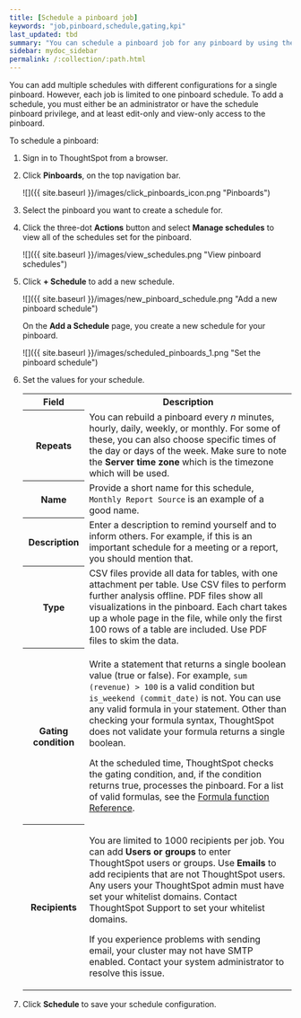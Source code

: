 ```yaml
---
title: [Schedule a pinboard job]
keywords: "job,pinboard,schedule,gating,kpi"
last_updated: tbd
summary: "You can schedule a pinboard job for any pinboard by using the Add a schedule prompt page."
sidebar: mydoc_sidebar
permalink: /:collection/:path.html
---
```

You can add multiple schedules with different configurations for a single
pinboard. However, each job is limited to one pinboard schedule. To add
a schedule, you must either be an administrator or have the schedule pinboard privilege, and
at least edit-only and view-only access to the pinboard.

To schedule a pinboard:

1. Sign in to ThoughtSpot from a browser.
2. Click **Pinboards**, on the top navigation bar.

     ![]({{ site.baseurl }}/images/click_pinboards_icon.png "Pinboards")

3. Select the pinboard you want to create a schedule for.
4. Click the three-dot **Actions** button and select **Manage schedules** to view all of the schedules set for the pinboard.

     ![]({{ site.baseurl }}/images/view_schedules.png "View pinboard schedules")

5. Click **+ Schedule** to add a new schedule.

    ![]({{ site.baseurl }}/images/new_pinboard_schedule.png "Add a new pinboard schedule")

     On the **Add a Schedule** page, you create a new schedule for your pinboard.

    ![]({{ site.baseurl }}/images/scheduled_pinboards_1.png "Set the pinboard schedule")

6. Set the values for your schedule.

    <table>
     <tr>
       <th>Field</th>
       <th>Description</th>
     </tr>
     <tr>
       <th>Repeats</th>
       <td>You can rebuild a pinboard every <i>n</i> minutes, hourly, daily, weekly, or monthly. For some of these, you can also choose specific times of the day or days of the week. Make sure to note the <strong>Server time zone</strong> which is the timezone which will be used.</td>
     </tr>
     <tr>
       <th>Name</th>
       <td>Provide a short name for this schedule, <code>Monthly Report Source</code> is an example of a good name.</td>
     </tr>
     <tr>
       <th>Description</th>
       <td>Enter a description to remind yourself and to inform others. For example, if this is an important schedule for a meeting or a report, you should mention that.</td>
     </tr>
     <tr>
       <th>Type</th>
       <td>CSV files provide all data for tables, with one attachment per table. Use CSV files to perform further analysis offline. PDF files show all visualizations in the pinboard. Each chart takes up a whole page in the file, while only the first 100 rows of a table are included. Use PDF files to skim the data.</td>
     </tr>
     <tr>
     <th>Gating condition</th>
     <td><p>Write a statement that returns a single boolean value (true or false). For example, <code>sum (revenue) > 100</code> is a valid condition but <code>is_weekend (commit_date)</code> is not. You can use any valid formula in your statement. Other than checking your formula syntax, ThoughtSpot does not validate your formula returns a single boolean.</p>
     <p>At the scheduled time, ThoughtSpot checks the gating condition, and, if the condition returns true, processes the pinboard. For a list of valid formulas, see the <a href="{{"/reference/formula-reference.html" | prepend: site.baseurl }}">Formula function Reference</a>.</p></td>
     </tr>
     <tr>
       <th>Recipients</th>
       <td><p>You are limited to 1000 recipients per job. You can add <b>Users or groups</b> to enter ThoughtSpot users or groups. Use <b>Emails</b> to add recipients that are not ThoughtSpot users. Any users your ThoughtSpot admin must have set your whitelist domains. Contact ThoughtSpot Support to set your whitelist domains.</p>
       <p>If you experience problems with sending email, your cluster may not have SMTP enabled. Contact your system administrator to resolve this issue.</p>
       </td>
     </tr>
   </table>

7. Click **Schedule** to save your schedule configuration.
